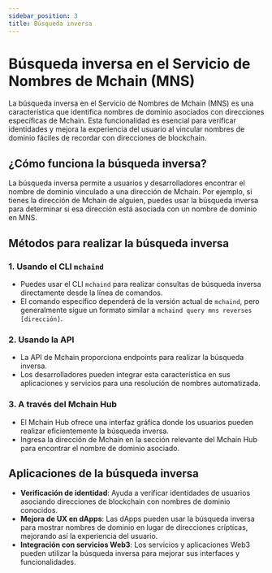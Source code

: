 ```yaml
---
sidebar_position: 3
title: Búsqueda inversa
---
```


# Búsqueda inversa en el Servicio de Nombres de Mchain (MNS)

La búsqueda inversa en el Servicio de Nombres de Mchain (MNS) es una característica que identifica nombres de dominio asociados con direcciones específicas de Mchain. Esta funcionalidad es esencial para verificar identidades y mejora la experiencia del usuario al vincular nombres de dominio fáciles de recordar con direcciones de blockchain.

## ¿Cómo funciona la búsqueda inversa?

La búsqueda inversa permite a usuarios y desarrolladores encontrar el nombre de dominio vinculado a una dirección de Mchain. Por ejemplo, si tienes la dirección de Mchain de alguien, puedes usar la búsqueda inversa para determinar si esa dirección está asociada con un nombre de dominio en MNS.

## Métodos para realizar la búsqueda inversa

### 1. Usando el CLI `mchaind`
- Puedes usar el CLI `mchaind` para realizar consultas de búsqueda inversa directamente desde la línea de comandos.
- El comando específico dependerá de la versión actual de `mchaind`, pero generalmente sigue un formato similar a `mchaind query mns reverses [dirección]`.

### 2. Usando la API
- La API de Mchain proporciona endpoints para realizar la búsqueda inversa.
- Los desarrolladores pueden integrar esta característica en sus aplicaciones y servicios para una resolución de nombres automatizada.

### 3. A través del Mchain Hub
- El Mchain Hub ofrece una interfaz gráfica donde los usuarios pueden realizar eficientemente la búsqueda inversa.
- Ingresa la dirección de Mchain en la sección relevante del Mchain Hub para encontrar el nombre de dominio asociado.

## Aplicaciones de la búsqueda inversa

- **Verificación de identidad**: Ayuda a verificar identidades de usuarios asociando direcciones de blockchain con nombres de dominio conocidos.
- **Mejora de UX en dApps**: Las dApps pueden usar la búsqueda inversa para mostrar nombres de dominio en lugar de direcciones crípticas, mejorando así la experiencia del usuario.
- **Integración con servicios Web3**: Los servicios y aplicaciones Web3 pueden utilizar la búsqueda inversa para mejorar sus interfaces y funcionalidades.
